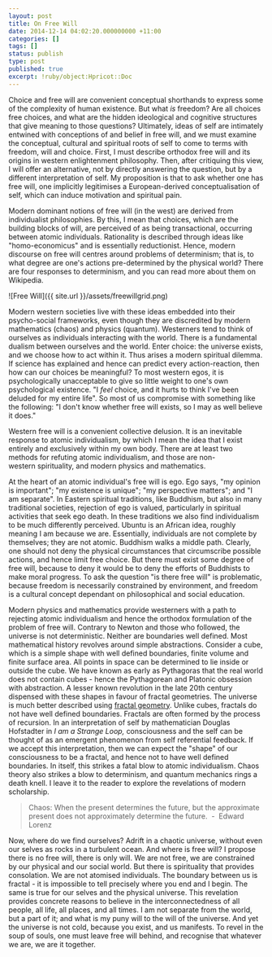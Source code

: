 ```yaml
---
layout: post
title: On Free Will
date: 2014-12-14 04:02:20.000000000 +11:00
categories: []
tags: []
status: publish
type: post
published: true
excerpt: !ruby/object:Hpricot::Doc
---
```

<p>Choice and free will are convenient conceptual shorthands to express some of the complexity of human existence. But what <em>is </em>freedom? Are all choices free choices, and what are the hidden ideological and cognitive structures that give meaning to those questions? Ultimately, ideas of self are intimately entwined with conceptions of and belief in free will, and we must examine the conceptual, cultural and spiritual roots of self to come to terms with freedom, will and choice. First, I must describe orthodox free will and its origins in western enlightenment philosophy. Then, after critiquing this view, I will offer an alternative, not by directly answering the question, but by a different interpretation of self. My proposition is that to ask whether one has free will, one implicitly legitimises a European-derived conceptualisation of self, which can induce motivation and spiritual pain.</p>
<p>Modern dominant notions of free will (in the west) are derived from individualist philosophies. By this, I mean that choices, which are the building blocks of will, are perceived of as being transactional, occurring between atomic individuals. Rationality is described through ideas like "homo-economicus" and is essentially reductionist. Hence, modern discourse on free will centres around problems of determinism; that is, to what degree are one's actions pre-determined by the physical world? There are four responses to determinism, and you can read more about them on Wikipedia.</p>


![Free Will]({{ site.url }}/assets/freewillgrid.png)

Modern western societies live with these ideas embedded into their psycho-social frameworks, even though they are discredited by modern mathematics (chaos) and physics (quantum). Westerners tend to think of ourselves as individuals interacting with the world. There is a fundamental dualism between ourselves and the world. Enter choice: the universe exists, and we choose how to act within it. Thus arises a modern spiritual dilemma. If science has explained and hence can predict every action-reaction, then how can our choices be meaningful? To most western egos, it is psychologically unacceptable to give so little weight to one's own psychological existence. "I <em>feel </em>choice, and it hurts to think I've been deluded for my entire life". So most of us compromise with something like the following: "I don't know whether free will exists, so I may as well believe it does."</p>
<p>Western free will is a convenient collective delusion. It is an inevitable response to atomic individualism, by which I mean the idea that I exist entirely and exclusively within my own body. There are at least two methods for refuting atomic individualism, and those are non-western spirituality, and modern physics and mathematics.</p>
<p>At the heart of an atomic individual's free will is ego. Ego says, "my opinion is important"; "my existence is unique"; "my perspective matters"; and "I am separate". In Eastern spiritual traditions, like Buddhism, but also in many traditional societies, rejection of ego is valued, particularly in spiritual activities that seek ego death. In these traditions we also find individualism to be much differently perceived. Ubuntu is an African idea, roughly meaning I am because we are. Essentially, individuals are not complete by themselves; they are not atomic. Buddhism walks a middle path. Clearly, one should not deny the physical circumstances that circumscribe possible actions, and hence limit free choice. But there must exist some degree of free will, because to deny it would be to deny the efforts of Buddhists to make moral progress. To ask the question "is there free will" is problematic, because freedom is necessarily constrained by environment, and freedom is a cultural concept dependant on philosophical and social education.</p>
<p>Modern physics and mathematics provide westerners with a path to rejecting atomic individualism and hence the orthodox formulation of the problem of free will. Contrary to Newton and those who followed, the universe is not deterministic. Neither are boundaries well defined. Most mathematical history revolves around simple abstractions. Consider a cube, which is a simple shape with well defined boundaries, finite volume and finite surface area. All points in space can be determined to lie inside or outside the cube. We have known as early as Pythagoras that the real world does not contain cubes - hence the Pythagorean and Platonic obsession with abstraction. A lesser known revolution in the late 20th century dispensed with these shapes in favour of fractal geometries. The universe is much better described using <a title="fractal geometry" href="http://en.wikipedia.org/wiki/Patterns_in_nature#Trees.2C_fractals" target="_blank">fractal geometry</a>. Unlike cubes, fractals do not have well defined boundaries. Fractals are often formed by the process of recursion. In an interpretation of self by mathematician Douglas Hofstadter in <em>I am a Strange Loop, </em>consciousness and the self can be thought of as an emergent phenomenon from self referential feedback. If we accept this interpretation, then we can expect the "shape" of our consciousness to be a fractal, and hence not to have well defined boundaries. In itself, this strikes a fatal blow to atomic individualism. Chaos theory also strikes a blow to determinism, and quantum mechanics rings a death knell. I leave it to the reader to explore the revelations of modern scholarship.</p>
<blockquote><p>Chaos: When the present determines the future, but the approximate present does not approximately determine the future.  -  Edward Lorenz</p></blockquote>
<p>Now, where do we find ourselves? Adrift in a chaotic universe, without even our selves as rocks in a turbulent ocean. And where is free will? I propose there is no free will, there is only will. We are not free, we are constrained by our physical and our social world. But there is spirituality that provides consolation. We are not atomised individuals. The boundary between us is fractal - it is impossible to tell precisely where you end and I begin. The same is true for our selves and the physical universe. This revelation provides concrete reasons to believe in the interconnectedness of all people, all life, all places, and all times. I am not separate from the world, but a part of it; and what is my puny will to the will of the universe. And yet the universe is not cold, because you exist, and us manifests. To revel in the soup of souls, one must leave free will behind, and recognise that whatever we are, we are it together.</p>
